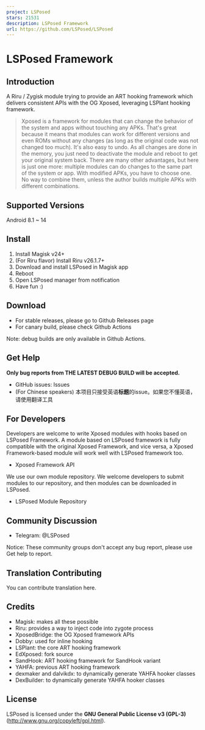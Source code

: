 ```yaml
---
project: LSPosed
stars: 21531
description: LSPosed Framework
url: https://github.com/LSPosed/LSPosed
---
```


LSPosed Framework
=================

Introduction
------------

A Riru / Zygisk module trying to provide an ART hooking framework which delivers consistent APIs with the OG Xposed, leveraging LSPlant hooking framework.

> Xposed is a framework for modules that can change the behavior of the system and apps without touching any APKs. That's great because it means that modules can work for different versions and even ROMs without any changes (as long as the original code was not changed too much). It's also easy to undo. As all changes are done in the memory, you just need to deactivate the module and reboot to get your original system back. There are many other advantages, but here is just one more: multiple modules can do changes to the same part of the system or app. With modified APKs, you have to choose one. No way to combine them, unless the author builds multiple APKs with different combinations.

Supported Versions
------------------

Android 8.1 ~ 14

Install
-------

1.  Install Magisk v24+
2.  (For Riru flavor) Install Riru v26.1.7+
3.  Download and install LSPosed in Magisk app
4.  Reboot
5.  Open LSPosed manager from notification
6.  Have fun :)

Download
--------

-   For stable releases, please go to Github Releases page
-   For canary build, please check Github Actions

Note: debug builds are only available in Github Actions.

Get Help
--------

**Only bug reports from THE LATEST DEBUG BUILD will be accepted.**

-   GitHub issues: Issues
-   (For Chinese speakers) 本项目只接受英语**标题**的issue。如果您不懂英语，请使用翻译工具

For Developers
--------------

Developers are welcome to write Xposed modules with hooks based on LSPosed Framework. A module based on LSPosed framework is fully compatible with the original Xposed Framework, and vice versa, a Xposed Framework-based module will work well with LSPosed framework too.

-   Xposed Framework API

We use our own module repository. We welcome developers to submit modules to our repository, and then modules can be downloaded in LSPosed.

-   LSPosed Module Repository

Community Discussion
--------------------

-   Telegram: @LSPosed

Notice: These community groups don't accept any bug report, please use Get help to report.

Translation Contributing
------------------------

You can contribute translation here.

Credits
-------

-   Magisk: makes all these possible
-   Riru: provides a way to inject code into zygote process
-   XposedBridge: the OG Xposed framework APIs
-   Dobby: used for inline hooking
-   LSPlant: the core ART hooking framework
-   EdXposed: fork source
-   SandHook: ART hooking framework for SandHook variant
-   YAHFA: previous ART hooking framework
-   dexmaker and dalvikdx: to dynamically generate YAHFA hooker classes
-   DexBuilder: to dynamically generate YAHFA hooker classes

License
-------

LSPosed is licensed under the **GNU General Public License v3 (GPL-3)** (http://www.gnu.org/copyleft/gpl.html).
